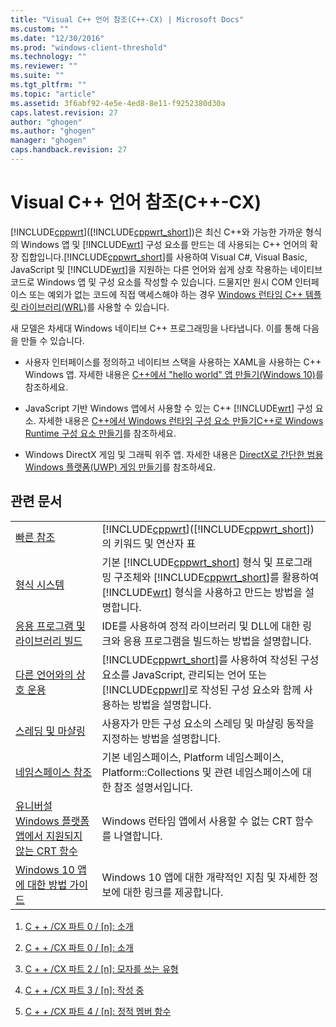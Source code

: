 ```yaml
---
title: "Visual C++ 언어 참조(C++-CX) | Microsoft Docs"
ms.custom: ""
ms.date: "12/30/2016"
ms.prod: "windows-client-threshold"
ms.technology: ""
ms.reviewer: ""
ms.suite: ""
ms.tgt_pltfrm: ""
ms.topic: "article"
ms.assetid: 3f6abf92-4e5e-4ed8-8e11-f9252380d30a
caps.latest.revision: 27
author: "ghogen"
ms.author: "ghogen"
manager: "ghogen"
caps.handback.revision: 27
---
```

# Visual C++ 언어 참조(C++-CX)
[!INCLUDE[cppwrt](../cppcx/includes/cppwrt-md.md)]\([!INCLUDE[cppwrt_short](../cppcx/includes/cppwrt-short-md.md)]\)은 최신 C\+\+와 가능한 가까운 형식의 Windows 앱 및 [!INCLUDE[wrt](../cppcx/includes/wrt-md.md)] 구성 요소를 만드는 데 사용되는 C\+\+ 언어의 확장 집합입니다.[!INCLUDE[cppwrt_short](../cppcx/includes/cppwrt-short-md.md)]를 사용하여 Visual C\#, Visual Basic, JavaScript 및 [!INCLUDE[wrt](../cppcx/includes/wrt-md.md)]을 지원하는 다른 언어와 쉽게 상호 작용하는 네이티브 코드로 Windows 앱 및 구성 요소를 작성할 수 있습니다. 드물지만 원시 COM 인터페이스 또는 예외가 없는 코드에 직접 액세스해야 하는 경우 [Windows 런타임 C\+\+ 템플릿 라이브러리\(WRL\)](../Topic/Windows%20Runtime%20C++%20Template%20Library%20\(WRL\).md)를 사용할 수 있습니다.  
  
 새 모델은 차세대 Windows 네이티브 C\+\+ 프로그래밍을 나타냅니다. 이를 통해 다음을 만들 수 있습니다.  
  
-   사용자 인터페이스를 정의하고 네이티브 스택을 사용하는 XAML을 사용하는 C\+\+ Windows 앱. 자세한 내용은 [C\+\+에서 "hello world" 앱 만들기\(Windows 10\)](http://msdn.microsoft.com/library/windows/apps/dn996906.aspx)를 참조하세요.  
  
-   JavaScript 기반 Windows 앱에서 사용할 수 있는 C\+\+ [!INCLUDE[wrt](../cppcx/includes/wrt-md.md)] 구성 요소. 자세한 내용은 [C\+\+에서 Windows 런타임 구성 요소 만들기](http://msdn.microsoft.com/library/hh441569.aspx)[C\+\+로 Windows Runtime 구성 요소 만들기](../Topic/Creating%20Windows%20Runtime%20Components%20in%20C++.md)를 참조하세요.  
  
-   Windows DirectX 게임 및 그래픽 위주 앱. 자세한 내용은 [DirectX로 간단한 범용 Windows 플랫폼\(UWP\) 게임 만들기](http://msdn.microsoft.com/library/windows/apps/xaml/mt210793.aspx)를 참조하세요.  
  
## 관련 문서  
  
|||  
|-|-|  
|[빠른 참조](../cppcx/quick-reference-c-cx.md)|[!INCLUDE[cppwrt](../cppcx/includes/cppwrt-md.md)]\([!INCLUDE[cppwrt_short](../cppcx/includes/cppwrt-short-md.md)]\)의 키워드 및 연산자 표|  
|[형식 시스템](../cppcx/type-system-c-cx.md)|기본 [!INCLUDE[cppwrt_short](../cppcx/includes/cppwrt-short-md.md)] 형식 및 프로그래밍 구조체와 [!INCLUDE[cppwrt_short](../cppcx/includes/cppwrt-short-md.md)]를 활용하여 [!INCLUDE[wrt](../cppcx/includes/wrt-md.md)] 형식을 사용하고 만드는 방법을 설명합니다.|  
|[응용 프로그램 및 라이브러리 빌드](../cppcx/building-apps-and-libraries-c-cx.md)|IDE를 사용하여 정적 라이브러리 및 DLL에 대한 링크와 응용 프로그램을 빌드하는 방법을 설명합니다.|  
|[다른 언어와의 상호 운용](../cppcx/interoperating-with-other-languages-c-cx.md)|[!INCLUDE[cppwrt_short](../cppcx/includes/cppwrt-short-md.md)]를 사용하여 작성된 구성 요소를 JavaScript, 관리되는 언어 또는 [!INCLUDE[cppwrl](../cppcx/includes/cppwrl-md.md)]로 작성된 구성 요소와 함께 사용하는 방법을 설명합니다.|  
|[스레딩 및 마샬링](../cppcx/threading-and-marshaling-c-cx.md)|사용자가 만든 구성 요소의 스레딩 및 마샬링 동작을 지정하는 방법을 설명합니다.|  
|[네임스페이스 참조](../cppcx/namespaces-reference-c-cx.md)|기본 네임스페이스, Platform 네임스페이스, Platform::Collections 및 관련 네임스페이스에 대한 참조 설명서입니다.|  
|[유니버설 Windows 플랫폼 앱에서 지원되지 않는 CRT 함수](../cppcx/crt-functions-not-supported-in-universal-windows-platform-apps.md)|Windows 런타임 앱에서 사용할 수 없는 CRT 함수를 나열합니다.|  
|[Windows 10 앱에 대한 방법 가이드](http://msdn.microsoft.com/library/windows/apps/xaml/mt244352.aspx)|Windows 10 앱에 대한 개략적인 지침 및 자세한 정보에 대한 링크를 제공합니다.|  
  
1.  [C \+ \+ \/CX 파트 0 \/ \[n\]: 소개](http://blogs.msdn.com/b/vcblog/archive/2012/08/29/cxxcxpart00anintroduction.aspx)  
  
2.  [C \+ \+ \/CX 파트 0 \/ \[n\]: 소개](http://blogs.msdn.com/b/vcblog/archive/2012/08/29/cxxcxpart00anintroduction.aspx)  
  
3.  [C \+ \+ \/CX 파트 2 \/ \[n\]: 모자를 쓰는 유형](http://blogs.msdn.com/b/vcblog/archive/2012/09/17/cxxcxpart02typesthatwearhats.aspx)  
  
4.  [C \+ \+ \/CX 파트 3 \/ \[n\]: 작성 중](http://blogs.msdn.com/b/vcblog/archive/2012/10/05/cxxcxpart03underconstruction.aspx)  
  
5.  [C \+ \+ \/CX 파트 4 \/ \[n\]: 정적 멤버 함수](http://blogs.msdn.com/b/vcblog/archive/2012/10/19/cxxcxpart04staticmemberfunctions.aspx)
